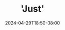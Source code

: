 ---
title: "'Just'"
date: "2024-04-29T18:50-08:00"
tags: ["tech", "development"]
description: "I feel like an idiot while doing my job. A lot. Now there’s a damn good chance I’m actually an idiot, but the self-respecting part of me wants to challenge that notion."
link: "https://bradfrost.com/blog/post/just/"
---